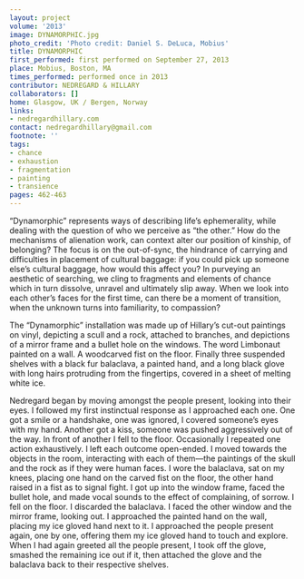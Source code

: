 ```yaml
---
layout: project
volume: '2013'
image: DYNAMORPHIC.jpg
photo_credit: 'Photo credit: Daniel S. DeLuca, Mobius'
title: DYNAMORPHIC
first_performed: first performed on September 27, 2013
place: Mobius, Boston, MA
times_performed: performed once in 2013
contributor: NEDREGARD & HILLARY
collaborators: []
home: Glasgow, UK / Bergen, Norway
links:
- nedregardhillary.com
contact: nedregardhillary@gmail.com
footnote: ''
tags:
- chance
- exhaustion
- fragmentation
- painting
- transience
pages: 462-463
---
```


“Dynamorphic” represents ways of describing life’s ephemerality, while dealing with the question of who we perceive as “the other.” How do the mechanisms of alienation work, can context alter our position of kinship, of belonging? The focus is on the out-of-sync, the hindrance of carrying and difficulties in placement of cultural baggage: if you could pick up someone else’s cultural baggage, how would this affect you? In purveying an aesthetic of searching, we cling to fragments and elements of chance which in turn dissolve, unravel and ultimately slip away. When we look into each other’s faces for the first time, can there be a moment of transition, when the unknown turns into familiarity, to compassion?

The “Dynamorphic” installation was made up of Hillary’s cut-out paintings on vinyl, depicting a scull and a rock, attached to branches, and depictions of a mirror frame and a bullet hole on the windows. The word Limbonaut painted on a wall. A woodcarved fist on the floor. Finally three suspended shelves with a black fur balaclava, a painted hand, and a long black glove with long hairs protruding from the fingertips, covered in a sheet of melting white ice.

Nedregard began by moving amongst the people present, looking into their eyes. I followed my first instinctual response as I approached each one. One got a smile or a handshake, one was ignored, I covered someone’s eyes with my hand. Another got a kiss, someone was pushed aggressively out of the way. In front of another I fell to the floor. Occasionally I repeated one action exhaustively. I left each outcome open-ended. I moved towards the objects in the room, interacting with each of them—the paintings of the skull and the rock as if they were human faces. I wore the balaclava, sat on my knees, placing one hand on the carved fist on the floor, the other hand raised in a fist as to signal fight. I got up into the window frame, faced the bullet hole, and made vocal sounds to the effect of complaining, of sorrow. I fell on the floor. I discarded the balaclava. I faced the other window and the mirror frame, looking out. I approached the painted hand on the wall, placing my ice gloved hand next to it. I approached the people present again, one by one, offering them my ice gloved hand to touch and explore. When I had again greeted all the people present, I took off the glove, smashed the remaining ice out if it, then attached the glove and the balaclava back to their respective shelves.
